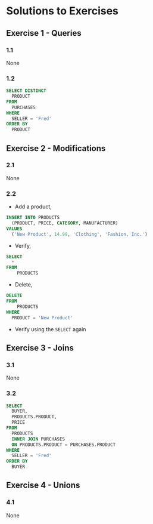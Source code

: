 # Solutions to Exercises

## Exercise 1 - Queries

### **1.1** 
None

### **1.2**
```sql
SELECT DISTINCT
  PRODUCT
FROM
  PURCHASES
WHERE
  SELLER = 'Fred'
ORDER BY
  PRODUCT
```

## Exercise 2 - Modifications

### **2.1** 
None

### **2.2**
- Add a product,
```sql
INSERT INTO PRODUCTS
  (PRODUCT, PRICE, CATEGORY, MANUFACTURER)
VALUES
  ('New Product', 14.99, 'Clothing', 'Fashion, Inc.')
```
- Verify,
```sql
SELECT 
  *
FROM
	PRODUCTS
```
- Delete,
```sql
DELETE
FROM
	PRODUCTS
WHERE
  PRODUCT = 'New Product'
```
- Verify using the `SELECT` again

## Exercise 3 - Joins

### **3.1** 
None

### **3.2**
```sql
SELECT
  BUYER,
  PRODUCTS.PRODUCT,
  PRICE
FROM
  PRODUCTS
  INNER JOIN PURCHASES
  ON PRODUCTS.PRODUCT = PURCHASES.PRODUCT
WHERE
  SELLER = 'Fred'
ORDER BY
  BUYER
```

## Exercise 4 - Unions

### **4.1** 
None

